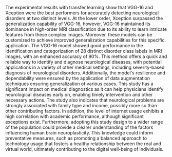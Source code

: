 The experimental results with transfer learning show that VGG-16 and Xception were the best performers for accurately detecting neurological disorders at two distinct levels. At the lower order, Xception surpassed the generalization capability of VGG-16, however, VGG-16 maintained its dominance in high-order MRI classification due to its ability to learn intricate features from these complex images. Moreover, these models can be customized to achieve improved generalization capabilities for this specific application. The VGG-16 model showed good performance in the identification and categorization of 28 distinct disorder class labels in MRI images, with an enhanced accuracy of 90%. This method offers a quick and reliable way to identify and diagnose neurological diseases, with potential applications in a variety of other medical settings, including severity-based diagnosis of neurological disorders. Additionally, the model's resilience and dependability were ensured by the application of data augmentation techniques ensuring generalization of various cases. This study has a significant impact on medical diagnostics as it can help physicians identify neurological diseases early on, enabling timely intervention and other necessary actions. The study also indicates that neurological problems are strongly associated with family type and income, possibly more so than other contributing factors. In addition, the level of internet usage exhibits a high correlation with academic performance, although significant exceptions exist. Furthermore, adopting this study design to a wider range of the population could provide a clearer understanding of the factors influencing human brain neuroplasticity. This knowledge could inform preventative measures, such as promoting a balanced approach to technology usage that fosters a healthy relationship between the real and virtual world, ultimately contributing to the digital well-being of individuals.
